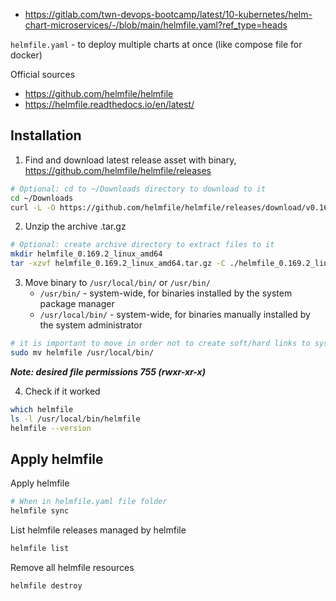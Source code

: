 - https://gitlab.com/twn-devops-bootcamp/latest/10-kubernetes/helm-chart-microservices/-/blob/main/helmfile.yaml?ref_type=heads

`helmfile.yaml` - to deploy multiple charts at once (like compose file for docker)

Official sources
- https://github.com/helmfile/helmfile
- https://helmfile.readthedocs.io/en/latest/

## Installation

1. Find and download latest release asset with binary, https://github.com/helmfile/helmfile/releases
```bash
# Optional: cd to ~/Downloads directory to download to it
cd ~/Downloads
curl -L -O https://github.com/helmfile/helmfile/releases/download/v0.169.2/helmfile_0.169.2_linux_amd64.tar.gz
```

2. Unzip the archive .tar.gz
```bash
# Optional: create archive directory to extract files to it
mkdir helmfile_0.169.2_linux_amd64
tar -xzvf helmfile_0.169.2_linux_amd64.tar.gz -C ./helmfile_0.169.2_linux_amd64
```

3. Move binary to `/usr/local/bin/` or `/usr/bin/`
   - `/usr/bin/` - system-wide, for binaries installed by the system package manager
   - `/usr/local/bin/` - system-wide, for binaries manually installed by the system administrator
```bash
# it is important to move in order not to create soft/hard links to system-wide binary
sudo mv helmfile /usr/local/bin/
```

***Note: desired file permissions 755 (rwxr-xr-x)***

4. Check if it worked
```bash
which helmfile
ls -l /usr/local/bin/helmfile
helmfile --version
```

## Apply helmfile

Apply helmfile
```bash
# When in helmfile.yaml file folder
helmfile sync
```

List helmfile releases managed by helmfile
```bash
helmfile list
```

Remove all helmfile resources
```bash
helmfile destroy
```
